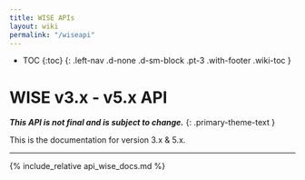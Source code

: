 ```yaml
---
title: WISE APIs
layout: wiki
permalink: "/wiseapi"
---
```


- TOC
{:toc}
{: .left-nav .d-none .d-sm-block .pt-3 .with-footer .wiki-toc }

<div class="collapse-btn d-none d-sm-block"
  onclick="toggleToc()">
  <span class="fa fa-angle-double-left">
  </span>
</div>

<div class="full-height-container with-footer pt-3 pr-2 pl-2 pb-3 api-container" markdown="1">

# WISE v3.x - v5.x API

**_This API is not final and is subject to change._**
{: .primary-theme-text }

This is the documentation for version 3.x & 5.x.

---

{% include_relative api_wise_docs.md %}

</div>

<script>
  $(document).ready(() => {
    const hash = window.location.hash;
    if (hash) {
      window.location.hash = '';
      window.location.hash = hash;
    }
  });
</script>

